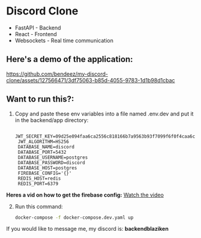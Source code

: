
# Discord Clone
* FastAPI - Backend
* React - Frontend
* Websockets - Real time communication

## Here's a demo of the application:
https://github.com/bendeez/my-discord-clone/assets/127566471/3df75063-b85d-4055-9783-1d1b98d1cbac

## Want to run this?:
1. Copy and paste these env variables into a file named .env.dev and put it in the backend/app directory:
   ```env
    JWT_SECRET_KEY=09d25e094faa6ca2556c818166b7a9563b93f7099f6f0f4caa6cf63b88e8d3e7
    JWT_ALGORITHM=HS256
    DATABASE_NAME=discord
    DATABASE_PORT=5432
    DATABASE_USERNAME=postgres
    DATABASE_PASSWORD=discord
    DATABASE_HOST=postgres
    FIREBASE_CONFIG='{}'
    REDIS_HOST=redis
    REDIS_PORT=6379
   ```
**Heres a vid on how to get the firebase config:**
[Watch the video](https://www.youtube.com/watch?v=YOAeBSCkArA&t)

2. Run this command:
   ```sh
   docker-compose -f docker-compose.dev.yaml up
   ```
If you would like to message me, my discord is: **backendblaziken**